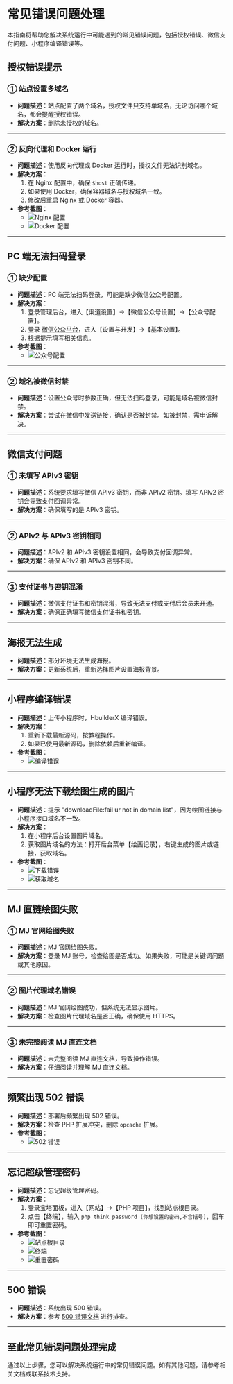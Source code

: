 # 常见错误问题处理

本指南将帮助您解决系统运行中可能遇到的常见错误问题，包括授权错误、微信支付问题、小程序编译错误等。

 

## 授权错误提示

### ① 站点设置多域名

- **问题描述**：站点配置了两个域名，授权文件只支持单域名，无论访问哪个域名，都会提醒授权错误。
- **解决方案**：删除未授权的域名。

---

### ② 反向代理和 Docker 运行

- **问题描述**：使用反向代理或 Docker 运行时，授权文件无法识别域名。
- **解决方案**：
  1. 在 Nginx 配置中，确保 `$host` 正确传递。
  2. 如果使用 Docker，确保容器域名与授权域名一致。
  3. 修改后重启 Nginx 或 Docker 容器。
- **参考截图**：
  - ![Nginx 配置](https://doc.chatmoney.cn/docs/images/general/qa/error/license-3-1.png)
  - ![Docker 配置](https://doc.chatmoney.cn/docs/images/general/qa/error/license-3-2.png)

---

## PC 端无法扫码登录

### ① 缺少配置

- **问题描述**：PC 端无法扫码登录，可能是缺少微信公众号配置。
- **解决方案**：
  1. 登录管理后台，进入【渠道设置】->【微信公众号设置】->【公众号配置】。
  2. 登录 [微信公众平台](https://mp.weixin.qq.com/)，进入【设置与开发】->【基本设置】。
  3. 根据提示填写相关信息。
- **参考截图**：
  - ![公众号配置](https://doc.chatmoney.cn/docs/images/general/qa/error/pc-wechat-login.png)

---

### ② 域名被微信封禁

- **问题描述**：设置公众号时参数正确，但无法扫码登录，可能是域名被微信封禁。
- **解决方案**：尝试在微信中发送链接，确认是否被封禁。如被封禁，需申诉解决。

---

## 微信支付问题

### ① 未填写 APIv3 密钥

- **问题描述**：系统要求填写微信 APIv3 密钥，而非 APIv2 密钥。填写 APIv2 密钥会导致支付回调异常。
- **解决方案**：确保填写的是 APIv3 密钥。

---

### ② APIv2 与 APIv3 密钥相同

- **问题描述**：APIv2 和 APIv3 密钥设置相同，会导致支付回调异常。
- **解决方案**：确保 APIv2 和 APIv3 密钥不同。

---

### ③ 支付证书与密钥混淆

- **问题描述**：微信支付证书和密钥混淆，导致无法支付或支付后会员未开通。
- **解决方案**：确保正确填写微信支付证书和密钥。

---

## 海报无法生成

- **问题描述**：部分环境无法生成海报。
- **解决方案**：更新系统后，重新选择图片设置海报背景。

---

## 小程序编译错误

- **问题描述**：上传小程序时，HbuilderX 编译错误。
- **解决方案**：
  1. 重新下载最新源码，按教程操作。
  2. 如果已使用最新源码，删除依赖后重新编译。
- **参考截图**：
  - ![编译错误](https://doc.chatmoney.cn/docs/images/general/qa/error/mnp-build.png)

---

## 小程序无法下载绘图生成的图片

- **问题描述**：提示 "downloadFile:fail ur not in domain list"，因为绘图链接与小程序接口域名不一致。
- **解决方案**：
  1. 在小程序后台设置图片域名。
  2. 获取图片域名的方法：打开后台菜单【绘画记录】，右键生成的图片或链接，获取域名。
- **参考截图**：
  - ![下载错误](https://doc.chatmoney.cn/docs/images/general/qa/error/mnp-download-error.png)
  - ![获取域名](https://doc.chatmoney.cn/docs/images/general/qa/error/mnp-download-url.png)

---

## MJ 直链绘图失败

### ① MJ 官网绘图失败

- **问题描述**：MJ 官网绘图失败。
- **解决方案**：登录 MJ 账号，检查绘图是否成功。如果失败，可能是关键词问题或其他原因。

---

### ② 图片代理域名错误

- **问题描述**：MJ 官网绘图成功，但系统无法显示图片。
- **解决方案**：检查图片代理域名是否正确，确保使用 HTTPS。

---

### ③ 未完整阅读 MJ 直连文档

- **问题描述**：未完整阅读 MJ 直连文档，导致操作错误。
- **解决方案**：仔细阅读并理解 MJ 直连文档。

---

## 频繁出现 502 错误

- **问题描述**：部署后频繁出现 502 错误。
- **解决方案**：检查 PHP 扩展冲突，删除 `opcache` 扩展。
- **参考截图**：
  - ![502 错误](https://doc.chatmoney.cn/docs/images/general/php/error/502-1.png)

---

## 忘记超级管理密码

- **问题描述**：忘记超级管理密码。
- **解决方案**：
  1. 登录宝塔面板，进入【网站】->【PHP 项目】，找到站点根目录。
  2. 点击【终端】，输入 `php think password (你想设置的密码,不含括号)`，回车即可重置密码。
- **参考截图**：
  - ![站点根目录](https://doc.chatmoney.cn/docs/images/general/php/error/password-1.png)
  - ![终端](https://doc.chatmoney.cn/docs/images/general/php/error/password-2.png)
  - ![重置密码](https://doc.chatmoney.cn/docs/images/general/php/error/password-3.png)

---

## 500 错误

- **问题描述**：系统出现 500 错误。
- **解决方案**：参考 [500 错误文档](https://doc.chatmoney.cn/chat/qa/error.html#_500%E9%94%99%E8%AF%AF) 进行排查。

---

## 至此常见错误问题处理完成

通过以上步骤，您可以解决系统运行中的常见错误问题。如有其他问题，请参考相关文档或联系技术支持。